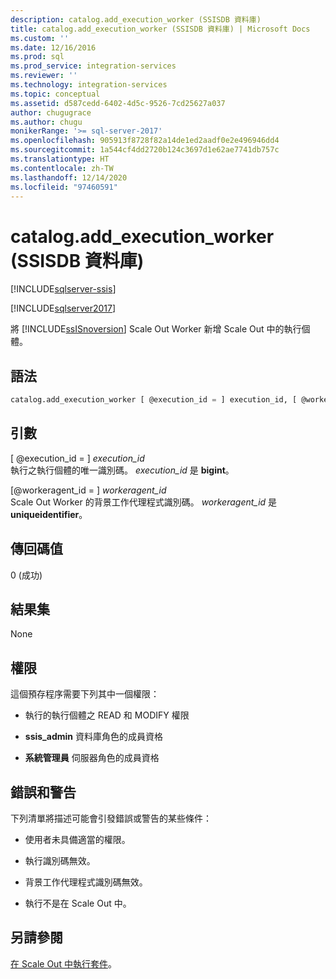 ```yaml
---
description: catalog.add_execution_worker (SSISDB 資料庫)
title: catalog.add_execution_worker (SSISDB 資料庫) | Microsoft Docs
ms.custom: ''
ms.date: 12/16/2016
ms.prod: sql
ms.prod_service: integration-services
ms.reviewer: ''
ms.technology: integration-services
ms.topic: conceptual
ms.assetid: d587cedd-6402-4d5c-9526-7cd25627a037
author: chugugrace
ms.author: chugu
monikerRange: '>= sql-server-2017'
ms.openlocfilehash: 905913f8728f82a14de1ed2aadf0e2e496946dd4
ms.sourcegitcommit: 1a544cf4dd2720b124c3697d1e62ae7741db757c
ms.translationtype: HT
ms.contentlocale: zh-TW
ms.lasthandoff: 12/14/2020
ms.locfileid: "97460591"
---
```

# <a name="catalogadd_execution_worker-ssisdb-database"></a>catalog.add_execution_worker (SSISDB 資料庫)

[!INCLUDE[sqlserver-ssis](../../includes/applies-to-version/sqlserver-ssis.md)]


[!INCLUDE[sqlserver2017](../../includes/applies-to-version/sqlserver2017.md)]

將 [!INCLUDE[ssISnoversion](../../includes/ssisnoversion-md.md)] Scale Out Worker 新增 Scale Out 中的執行個體。

## <a name="syntax"></a>語法

```sql
catalog.add_execution_worker [ @execution_id = ] execution_id, [ @workeragent_id = ] workeragent_id
```

## <a name="arguments"></a>引數
[ @execution_id = ] *execution_id*  
 執行之執行個體的唯一識別碼。 *execution_id* 是 **bigint**。  
 
[@workeragent_id = ] *workeragent_id*  
Scale Out Worker 的背景工作代理程式識別碼。 *workeragent_id* 是 **uniqueidentifier**。

## <a name="return-code-value"></a>傳回碼值  
 0 (成功)  
  
## <a name="result-sets"></a>結果集  
 None  

## <a name="permissions"></a>權限  
 這個預存程序需要下列其中一個權限：  
  
-   執行的執行個體之 READ 和 MODIFY 權限  
  
-   **ssis_admin** 資料庫角色的成員資格  
  
-   **系統管理員** 伺服器角色的成員資格  
 
## <a name="errors-and-warnings"></a>錯誤和警告  
 下列清單將描述可能會引發錯誤或警告的某些條件：  
 
- 使用者未具備適當的權限。

- 執行識別碼無效。

- 背景工作代理程式識別碼無效。

- 執行不是在 Scale Out 中。

## <a name="see-also"></a>另請參閱
[在 Scale Out 中執行套件](~/integration-services/scale-out/run-packages-in-integration-services-ssis-scale-out.md)。

